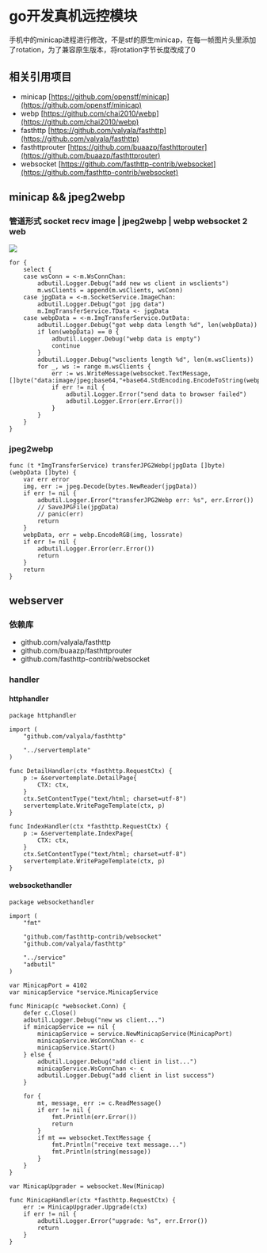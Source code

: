 # go开发真机远控模块

手机中的minicap进程进行修改，不是stf的原生minicap，在每一帧图片头里添加了rotation，为了兼容原生版本，将rotation字节长度改成了0

## 相关引用项目
* minicap [https://github.com/openstf/minicap](https://github.com/openstf/minicap)
* webp [https://github.com/chai2010/webp](https://github.com/chai2010/webp)
* fasthttp [https://github.com/valyala/fasthttp](https://github.com/valyala/fasthttp)
* fasthttprouter [https://github.com/buaazp/fasthttprouter](https://github.com/buaazp/fasthttprouter)
* websocket [https://github.com/fasthttp-contrib/websocket](https://github.com/fasthttp-contrib/websocket)


## minicap && jpeg2webp

### 管道形式 socket recv image | jpeg2webp | webp websocket 2 web
 
![](http://i.imgur.com/caLaHGe.png)

	for {
		select {
		case wsConn = <-m.WsConnChan:
			adbutil.Logger.Debug("add new ws client in wsclients")
			m.wsClients = append(m.wsClients, wsConn)
		case jpgData = <-m.SocketService.ImageChan:
			adbutil.Logger.Debug("got jpg data")
			m.ImgTransferService.TData <- jpgData
		case webpData = <-m.ImgTransferService.OutData:
			adbutil.Logger.Debug("got webp data length %d", len(webpData))
			if len(webpData) == 0 {
				adbutil.Logger.Debug("webp data is empty")
				continue
			}
			adbutil.Logger.Debug("wsclients length %d", len(m.wsClients))
			for _, ws := range m.wsClients {
				err := ws.WriteMessage(websocket.TextMessage, []byte("data:image/jpeg;base64,"+base64.StdEncoding.EncodeToString(webpData)))
				if err != nil {
					adbutil.Logger.Error("send data to browser failed")
					adbutil.Logger.Error(err.Error())
				}
			}
		}
	}


### jpeg2webp
	func (t *ImgTransferService) transferJPG2Webp(jpgData []byte) (webpData []byte) {
		var err error
		img, err := jpeg.Decode(bytes.NewReader(jpgData))
		if err != nil {
			adbutil.Logger.Error("transferJPG2Webp err: %s", err.Error())
			// SaveJPGFile(jpgData)
			// panic(err)
			return
		}
		webpData, err = webp.EncodeRGB(img, lossrate)
		if err != nil {
			adbutil.Logger.Error(err.Error())
			return
		}
		return
	}
## webserver

### 依赖库
* github.com/valyala/fasthttp
* github.com/buaazp/fasthttprouter
* github.com/fasthttp-contrib/websocket
### handler
#### httphandler
	package httphandler
	
	import (
		"github.com/valyala/fasthttp"
	
		"../servertemplate"
	)
	
	func DetailHandler(ctx *fasthttp.RequestCtx) {
		p := &servertemplate.DetailPage{
			CTX: ctx,
		}
		ctx.SetContentType("text/html; charset=utf-8")
		servertemplate.WritePageTemplate(ctx, p)
	}
	
	func IndexHandler(ctx *fasthttp.RequestCtx) {
		p := &servertemplate.IndexPage{
			CTX: ctx,
		}
		ctx.SetContentType("text/html; charset=utf-8")
		servertemplate.WritePageTemplate(ctx, p)
	}

#### websockethandler
	package websockethandler

	import (
		"fmt"
	
		"github.com/fasthttp-contrib/websocket"
		"github.com/valyala/fasthttp"
	
		"../service"
		"adbutil"
	)

	var MinicapPort = 4102
	var minicapService *service.MinicapService
	
	func Minicap(c *websocket.Conn) {
		defer c.Close()
		adbutil.Logger.Debug("new ws client...")
		if minicapService == nil {
			minicapService = service.NewMinicapService(MinicapPort)
			minicapService.WsConnChan <- c
			minicapService.Start()
		} else {
			adbutil.Logger.Debug("add client in list...")
			minicapService.WsConnChan <- c
			adbutil.Logger.Debug("add client in list success")
		}
	
		for {
			mt, message, err := c.ReadMessage()
			if err != nil {
				fmt.Println(err.Error())
				return
			}
			if mt == websocket.TextMessage {
				fmt.Println("receive text message...")
				fmt.Println(string(message))
			}
		}
	}
	
	var MinicapUpgrader = websocket.New(Minicap)
	
	func MinicapHandler(ctx *fasthttp.RequestCtx) {
		err := MinicapUpgrader.Upgrade(ctx)
		if err != nil {
			adbutil.Logger.Error("upgrade: %s", err.Error())
			return
		}
	}
 

